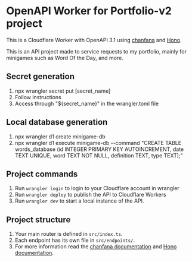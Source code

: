 # OpenAPI Worker for Portfolio-v2 project

This is a Cloudflare Worker with OpenAPI 3.1 using [chanfana](https://github.com/cloudflare/chanfana) and [Hono](https://github.com/honojs/hono).

This is an API project made to service requests to my portfolio, mainly for minigames such as Word Of the Day, and more.

## Secret generation

1. npx wrangler secret put [secret_name]
2. Follow instructions
3. Access through "${secret_name}" in the wrangler.toml file

## Local database generation

1. npx wrangler d1 create minigame-db
2. npx wrangler d1 execute minigame-db --command "CREATE TABLE words_database (id INTEGER PRIMARY KEY AUTOINCREMENT, date TEXT UNIQUE, word TEXT NOT NULL, definition TEXT, type TEXT);"

## Project commands

1. Run `wrangler login` to login to your Cloudflare account in wrangler
2. Run `wrangler deploy` to publish the API to Cloudflare Workers
3. Run `wrangler dev` to start a local instance of the API.

## Project structure

1. Your main router is defined in `src/index.ts`.
2. Each endpoint has its own file in `src/endpoints/`.
3. For more information read the [chanfana documentation](https://chanfana.pages.dev/) and [Hono documentation](https://hono.dev/docs).
